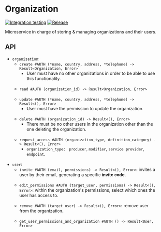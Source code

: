 # Organization
[![Integration testing](https://github.com/simple0x47/cooplan-organization/actions/workflows/integration.yml/badge.svg)](https://github.com/simple0x47/cooplan-organization/actions/workflows/integration.yml)
[![Release](https://github.com/simple0x47/cooplan-organization/actions/workflows/release.yml/badge.svg)](https://github.com/simple0x47/cooplan-organization/actions/workflows/release.yml)

Microservice in charge of storing & managing organizations and their users.

## API

* `organization`:
  * `create #AUTH (*name, country, address, *telephone) -> Result<Organization, Error>` 
    * User must have no other organizations in order to be able to use this functionality.
  <br></br>
  * `read #AUTH (organization_id) -> Result<Organization, Error>`
  <br></br>
  * `update #AUTH (*name, country, address, *telephone) -> Result<(), Error>`
    * User must have the permission to update the organization.
  <br></br>
  * `delete #AUTH (organization_id) -> Result<(), Error>`
    * There must be no other users in the organization other than the one deleting the organization.
  <br></br>
  * `request_access #AUTH (organization_type, definition_category) -> Result<(), Error>`
    * `organization_type: ` `producer`, `modifier`, `service provider`, `endpoint`.
  <br></br>
* `user`:
  * `invite #AUTH (email, permissions) -> Result<(), Error>`: invites a user by their email,
  generating a specific **invite code**.
  <br></br>
  * `edit_permissions #AUTH (target_user, permissions) -> Result<(), Error>`: within the organization's permissions,
  select which ones the user has access to.
  <br></br>
  * `remove #AUTH (target_user) -> Result<(), Error>`: remove user from the organization.
  <br></br>
  * `get_user_permissions_and_organization #AUTH () -> Result<User, Error>`
